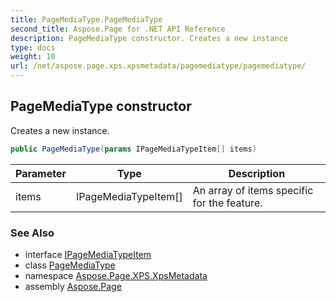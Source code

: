 ```yaml
---
title: PageMediaType.PageMediaType
second_title: Aspose.Page for .NET API Reference
description: PageMediaType constructor. Creates a new instance
type: docs
weight: 10
url: /net/aspose.page.xps.xpsmetadata/pagemediatype/pagemediatype/
---
```

## PageMediaType constructor

Creates a new instance.

```csharp
public PageMediaType(params IPageMediaTypeItem[] items)
```

| Parameter | Type | Description |
| --- | --- | --- |
| items | IPageMediaTypeItem[] | An array of items specific for the feature. |

### See Also

* interface [IPageMediaTypeItem](../../pagemediatype.ipagemediatypeitem/)
* class [PageMediaType](../)
* namespace [Aspose.Page.XPS.XpsMetadata](../../pagemediatype/)
* assembly [Aspose.Page](../../../)


